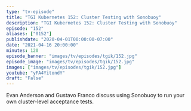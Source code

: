 ```yaml
---
type: "tv-episode"
title: "TGI Kubernetes 152: Cluster Testing with Sonobuoy"
description: "TGI Kubernetes 152: Cluster Testing with Sonobuoy"
episode: "152"
aliases: ["0152"]
publishdate: "2020-04-01T00:00:00-07:00"
date: "2021-04-16 20:00:00"
minutes: 120
episode_banner: "images/tv/episodes/tgik/152.jpg"
episode_image: "images/tv/episodes/tgik/152.jpg"
images: ["images/tv/episodes/tgik/152.jpg"]
youtube: "yFA4YitondY"
draft: "False"
---
```


Evan Anderson and Gustavo Franco discuss using Sonobuoy to run your own cluster-level acceptance tests.